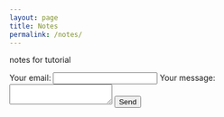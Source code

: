 ```yaml
---
layout: page
title: Notes
permalink: /notes/
---
```


notes for tutorial
<!-- modify this form HTML and place wherever you want your form -->
<form
  action="https://formspree.io/f/mjvlgqyw"
  method="POST"
>
  <label>
    Your email:
    <input type="email" name="_replyto">
  </label>
  <label>
    Your message:
    <textarea name="message"></textarea>
  </label>
  <!-- your other form fields go here -->
  <button type="submit">Send</button>
</form>
